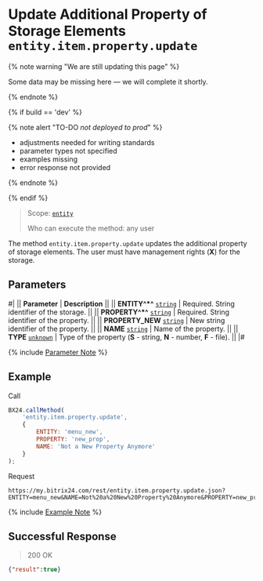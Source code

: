 # Update Additional Property of Storage Elements `entity.item.property.update`

{% note warning "We are still updating this page" %}

Some data may be missing here — we will complete it shortly.

{% endnote %}

{% if build == 'dev' %}

{% note alert "TO-DO _not deployed to prod_" %}

- adjustments needed for writing standards
- parameter types not specified
- examples missing
- error response not provided

{% endnote %}

{% endif %}

> Scope: [`entity`](../../../scopes/permissions.md)
>
> Who can execute the method: any user

The method `entity.item.property.update` updates the additional property of storage elements. The user must have management rights (**X**) for the storage.

## Parameters

#|
|| **Parameter** | **Description** ||
|| **ENTITY^*^**
[`string`](../../../data-types.md) | Required. String identifier of the storage. ||
|| **PROPERTY^*^**
[`string`](../../../data-types.md) | Required. String identifier of the property. ||
|| **PROPERTY_NEW**
[`string`](../../../data-types.md) | New string identifier of the property. ||
|| **NAME**
[`string`](../../../data-types.md) | Name of the property. ||
|| **TYPE**
[`unknown`](../../../data-types.md) | Type of the property (**S** - string, **N** - number, **F** - file). ||
|#

{% include [Parameter Note](../../../../_includes/required.md) %}

## Example

Call

```js
BX24.callMethod(
    'entity.item.property.update',
    {
        ENTITY: 'menu_new',
        PROPERTY: 'new_prop',
        NAME: 'Not a New Property Anymore'
    }
);
```

Request

```http
https://my.bitrix24.com/rest/entity.item.property.update.json?ENTITY=menu_new&NAME=Not%20a%20New%20Property%20Anymore&PROPERTY=new_prop&auth=ad5a6f34f14f644136830eb8a936f07f
```

{% include [Example Note](../../../../_includes/examples.md) %}

## Successful Response

> 200 OK
```json
{"result":true}
```